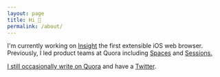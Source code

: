```yaml
---
layout: page
title: Hi 👋
permalink: /about/
---
```


I'm currently working on [Insight](https://insightbrowser.com) the first extensible iOS web browser. Previously, I led product teams at Quora including <a href="https://blog.quora.com/Introducing-Spaces">Spaces</a> and <a href="https://www.quora.com/q/quora/Now-Taking-Questions-for-Quora-Sessions">Sessions.
      
I still occasionally write on <a href="https://quora.com/Abhinav-Sharma">Quora</a> and have a <a href="https://twitter.com/abhinavsharma">Twitter</a>.